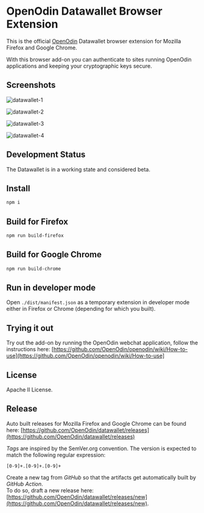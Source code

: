 # OpenOdin Datawallet Browser Extension 

This is the official [OpenOdin](https://github.com/OpenOdin/) Datawallet browser extension for Mozilla Firefox and Google Chrome.

With this browser add-on you can authenticate to sites running OpenOdin applications and keeping your cryptographic keys secure.

## Screenshots
![datawallet-1](https://github.com/user-attachments/assets/d5b961c3-39f5-4b6a-a268-41de7c3ccf2e)

![datawallet-2](https://github.com/user-attachments/assets/854930a1-2f77-47cf-a468-2e408bb4b029)

![datawallet-3](https://github.com/user-attachments/assets/b43e6f06-9cc4-4d30-bdff-1449f1ad4681)

![datawallet-4](https://github.com/user-attachments/assets/26342117-99f4-4d6e-a330-20acb4665227)

## Development Status

The Datawallet is in a working state and considered beta.

## Install

```sh
npm i
```

## Build for Firefox

```sh
npm run build-firefox
```

## Build for Google Chrome

```sh
npm run build-chrome
```

## Run in developer mode

Open `./dist/manifest.json` as a temporary extension in developer mode either in Firefox or Chrome (depending for which you built).  

## Trying it out

Try out the add-on by running the OpenOdin webchat application, follow the instructions here: [https://github.com/OpenOdin/openodin/wiki/How-to-use](https://github.com/OpenOdin/openodin/wiki/How-to-use]

## License

Apache II License.

## Release

Auto built releases for Mozilla Firefox and Google Chrome can be found here: [https://github.com/OpenOdin/datawallet/releases](https://github.com/OpenOdin/datawallet/releases)

_Tags_ are inspired by the SemVer.org convention. The version is expected to match the following regular expression:
```
[0-9]+.[0-9]+.[0-9]+
```

Create a new tag from _GitHub_ so that the artifacts get automatically built by _GitHub Action_.  
To do so, draft a new release here: [https://github.com/OpenOdin/datawallet/releases/new](https://github.com/OpenOdin/datawallet/releases/new).
